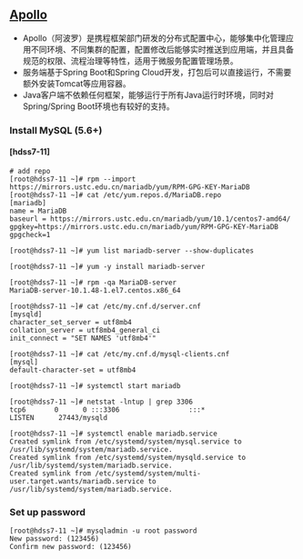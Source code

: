 ## [Apollo](https://github.com/ctripcorp/apollo/)

* Apollo（阿波罗）是携程框架部门研发的分布式配置中心，能够集中化管理应用不同环境、不同集群的配置，配置修改后能够实时推送到应用端，并且具备规范的权限、流程治理等特性，适用于微服务配置管理场景。
* 服务端基于Spring Boot和Spring Cloud开发，打包后可以直接运行，不需要额外安装Tomcat等应用容器。
* Java客户端不依赖任何框架，能够运行于所有Java运行时环境，同时对Spring/Spring Boot环境也有较好的支持。

### Install MySQL (5.6+)
#### [hdss7-11]
```text
# add repo
[root@hdss7-11 ~]# rpm --import https://mirrors.ustc.edu.cn/mariadb/yum/RPM-GPG-KEY-MariaDB
[root@hdss7-11 ~]# cat /etc/yum.repos.d/MariaDB.repo
[mariadb]
name = MariaDB
baseurl = https://mirrors.ustc.edu.cn/mariadb/yum/10.1/centos7-amd64/
gpgkey=https://mirrors.ustc.edu.cn/mariadb/yum/RPM-GPG-KEY-MariaDB
gpgcheck=1

[root@hdss7-11 ~]# yum list mariadb-server --show-duplicates
```
```text
[root@hdss7-11 ~]# yum -y install mariadb-server

[root@hdss7-11 ~]# rpm -qa MariaDB-server
MariaDB-server-10.1.48-1.el7.centos.x86_64
```
```text
[root@hdss7-11 ~]# cat /etc/my.cnf.d/server.cnf
[mysqld]
character_set_server = utf8mb4
collation_server = utf8mb4_general_ci
init_connect = "SET NAMES 'utf8mb4'"

[root@hdss7-11 ~]# cat /etc/my.cnf.d/mysql-clients.cnf
[mysql]
default-character-set = utf8mb4
```
```text
[root@hdss7-11 ~]# systemctl start mariadb

[root@hdss7-11 ~]# netstat -lntup | grep 3306
tcp6       0      0 :::3306                 :::*                    LISTEN      27443/mysqld

[root@hdss7-11 ~]# systemctl enable mariadb.service
Created symlink from /etc/systemd/system/mysql.service to /usr/lib/systemd/system/mariadb.service.
Created symlink from /etc/systemd/system/mysqld.service to /usr/lib/systemd/system/mariadb.service.
Created symlink from /etc/systemd/system/multi-user.target.wants/mariadb.service to /usr/lib/systemd/system/mariadb.service.
```
### Set up password
```text
[root@hdss7-11 ~]# mysqladmin -u root password
New password: (123456)
Confirm new password: (123456)
```
